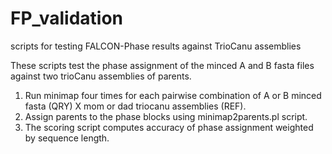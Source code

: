 # FP_validation
scripts for testing FALCON-Phase results against TrioCanu assemblies

These scripts test the phase assignment of the minced A and B fasta files against two trioCanu assemblies of parents.

1. Run minimap four times for each pairwise combination of A or B minced fasta (QRY) X mom or dad triocanu assemblies (REF).
2. Assign parents to the phase blocks using minimap2parents.pl script.
3. The scoring script computes accuracy of phase assignment weighted by sequence length.
